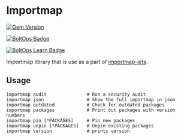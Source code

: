 # Importmap

[![Gem Version](https://badge.fury.io/rb/jets-responders.png)](http://badge.fury.io/rb/jets-responders)

[![BoltOps Badge](https://img.boltops.com/boltops/badges/boltops-badge.png)](https://www.boltops.com)

[![BoltOps Learn Badge](https://img.boltops.com/boltops-learn/boltops-learn.png)](https://learn.boltops.com)

Importmap library that is use as a part of [importmap-jets](https://github.com/rubyonjets/importmap-jets).

## Usage

    importmap audit               # Run a security audit
    importmap json                # Show the full importmap in json
    importmap outdated            # Check for outdated packages
    importmap packages            # Print out packages with version numbers
    importmap pin [*PACKAGES]     # Pin new packages
    importmap unpin [*PACKAGES]   # Unpin existing packages
    importmap version             # prints version

